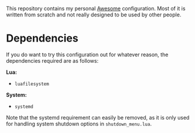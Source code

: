 This repository contains my personal [Awesome](https://awesomewm.org/) configuration. Most of it is written from scratch and not really designed to be used by other people.

# Dependencies

If you do want to try this configuration out for whatever reason, the dependencies required are as follows:

**Lua:**
* `luafilesystem`

**System:**
* `systemd`

Note that the systemd requirement can easily be removed, as it is only used for handling system shutdown options in `shutdown_menu.lua`.